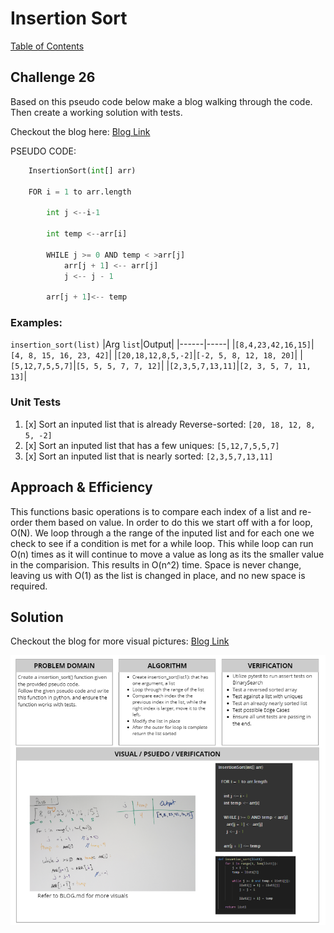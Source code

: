 # Insertion Sort
[Table of Contents](../../../README.md)
## Challenge 26
Based on this pseudo code below make a blog walking through the code. Then create a working solution with tests.

Checkout the blog here: [Blog Link](./BLOG.md)

PSEUDO CODE:
```py
    InsertionSort(int[] arr)

    FOR i = 1 to arr.length

        int j <--i-1

        int temp <--arr[i]

        WHILE j >= 0 AND temp < >arr[j]
            arr[j + 1] <-- arr[j]
            j <-- j - 1

        arr[j + 1]<-- temp
```

### Examples:
`insertion_sort(list)`
|Arg `list`|Output|
|------|-----|
|`[8,4,23,42,16,15]`|`[4, 8, 15, 16, 23, 42]`|
|`[20,18,12,8,5,-2]`|`[-2, 5, 8, 12, 18, 20]`|
|`[5,12,7,5,5,7]`|`[5, 5, 5, 7, 7, 12]`|
|`[2,3,5,7,13,11]`|`[2, 3, 5, 7, 11, 13]`|

### Unit Tests
1. [x] Sort an inputed list that is already Reverse-sorted: `[20, 18, 12, 8, 5, -2]`
2. [x] Sort an inputed list that has a few uniques: `[5,12,7,5,5,7]`
3. [x] Sort an inputed list that is nearly sorted: `[2,3,5,7,13,11]`

## Approach & Efficiency
This functions basic operations is to compare each index of a list and re-order them based on value. In order to do this we start off with a for loop, O(N). We loop through a the range of the inputed list and for each one we check to see if a condition is met for a while loop. This while loop can run O(n) times as it will continue to move a value as long as its the smaller value in the comparision. This results in O(n^2) time. Space is never change, leaving us with O(1) as the list is changed in place, and no new space is required.

## Solution
Checkout the blog for more visual pictures: [Blog Link](./BLOG.md)

![White Board Image](../../../assets/insertion_sort/insertion_sort.png)
